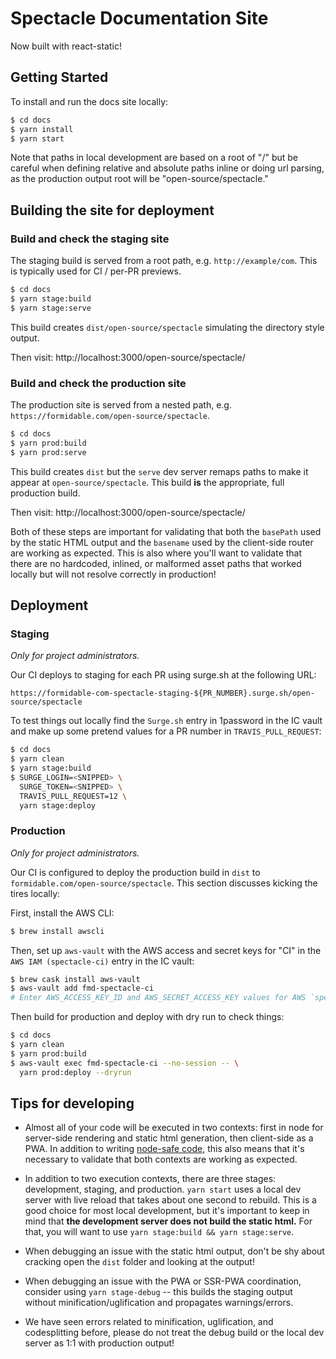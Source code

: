 # Spectacle Documentation Site

Now built with react-static!

## Getting Started

To install and run the docs site locally:

```bash
$ cd docs
$ yarn install
$ yarn start
```

Note that paths in local development are based on a root of "/" but be careful when defining relative and absolute paths
inline or doing url parsing, as the production output root will be "open-source/spectacle."

## Building the site for deployment

### Build and check the staging site

The staging build is served from a root path, e.g. `http://example/com`. This is typically used for CI / per-PR previews.

```bash
$ cd docs
$ yarn stage:build
$ yarn stage:serve
```

This build creates `dist/open-source/spectacle` simulating the directory style output.

Then visit: http://localhost:3000/open-source/spectacle/

### Build and check the production site

The production site is served from a nested path, e.g. `https://formidable.com/open-source/spectacle`.

```bash
$ cd docs
$ yarn prod:build
$ yarn prod:serve
```

This build creates `dist` but the `serve` dev server remaps paths to make it appear at `open-source/spectacle`. This build **is** the appropriate, full production build.

Then visit: http://localhost:3000/open-source/spectacle/

Both of these steps are important for validating that both the `basePath` used by the static HTML output and the `basename` used
by the client-side router are working as expected. This is also where you'll want to validate that there are no hardcoded, inlined, or malformed asset paths that worked locally but will not resolve correctly in production!

## Deployment

### Staging

_Only for project administrators._

Our CI deploys to staging for each PR using surge.sh at the following URL:

`https://formidable-com-spectacle-staging-${PR_NUMBER}.surge.sh/open-source/spectacle`

To test things out locally find the `Surge.sh` entry in 1password in the IC vault and make up some pretend values for a PR number in `TRAVIS_PULL_REQUEST`:

```bash
$ cd docs
$ yarn clean
$ yarn stage:build
$ SURGE_LOGIN=<SNIPPED> \
  SURGE_TOKEN=<SNIPPED> \
  TRAVIS_PULL_REQUEST=12 \
  yarn stage:deploy
```

### Production

_Only for project administrators._

Our CI is configured to deploy the production build in `dist` to `formidable.com/open-source/spectacle`. This section discusses kicking the tires locally:

First, install the AWS CLI:

```bash
$ brew install awscli
```

Then, set up `aws-vault` with the AWS access and secret keys for "CI" in the `AWS IAM (spectacle-ci)` entry in the IC vault:

```bash
$ brew cask install aws-vault
$ aws-vault add fmd-spectacle-ci
# Enter AWS_ACCESS_KEY_ID and AWS_SECRET_ACCESS_KEY values for AWS `spectacle-ci` user titled "CI"
```

Then build for production and deploy with dry run to check things:

```bash
$ cd docs
$ yarn clean
$ yarn prod:build
$ aws-vault exec fmd-spectacle-ci --no-session -- \
  yarn prod:deploy --dryrun
```

## Tips for developing

- Almost all of your code will be executed in two contexts: first in node for server-side rendering and static html generation, then client-side as a PWA. In addition to writing [node-safe code](https://github.com/nozzle/react-static/blob/master/docs/concepts.md#writing-universal-node-safe-code), this also means that it's necessary to validate that both contexts are working as expected.

- In addition to two execution contexts, there are three stages: development, staging, and production. `yarn start` uses a local dev server with live reload that takes about one second to rebuild. This is a good choice for most local development, but it's important to keep in mind that **the development server does not build the static html.** For that, you will want to use `yarn stage:build && yarn stage:serve`.

- When debugging an issue with the static html output, don't be shy about cracking open the `dist` folder and looking at the output!

- When debugging an issue with the PWA or SSR-PWA coordination, consider using `yarn stage-debug` -- this builds the staging output without minification/uglification and propagates warnings/errors.

- We have seen errors related to minification, uglification, and codesplitting before, please do not treat the debug build or the local dev server as 1:1 with production output!
